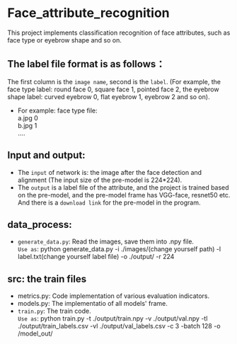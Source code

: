 # Face_attribute_recognition
This project implements classification recognition of face attributes, such as face type or eyebrow shape and so on.
## The label file format is as follows：
The first column is the `image name`, second is the `label`. (For example, the face type label: round face 0, square face 1, pointed face 2,  the eyebrow shape label: curved eyebrow 0, flat eyebrow 1, eyebrow 2 and so on).
  * For example:
  face type file:\
  a.jpg 0 \
  b.jpg 1 \
  ....

## Input and output:
* The `input` of network is: the image after the face detection and alignment (The input size of the pre-model is 224*224).
* The `output` is a label file of the attribute, and the project is trained based on the pre-model, and the pre-model frame has VGG-face, resnet50 etc. And there is a `download link` for the pre-model in the program.

## data_process:
* `generate_data.py`: Read the images, save them into .npy file. \
`Use as`: python generate_data.py -i ./images/(change yourself path) -l label.txt(change yourself label file) -o ./output/ -r 224

## src: the train files
* metrics.py: Code implementation of various evaluation indicators.
* models.py: The implementatio of all models' frame.
* `train.py`: The train code. \
`Use as`: python train.py -t ./output/train.npy -v ./output/val.npy -tl ./output/train_labels.csv -vl ./output/val_labels.csv -c 3 -batch 128 -o /model_out/
